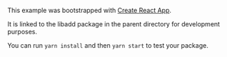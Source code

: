 This example was bootstrapped with [Create React App](https://github.com/facebook/create-react-app).

It is linked to the libadd package in the parent directory for development purposes.

You can run `yarn install` and then `yarn start` to test your package.
